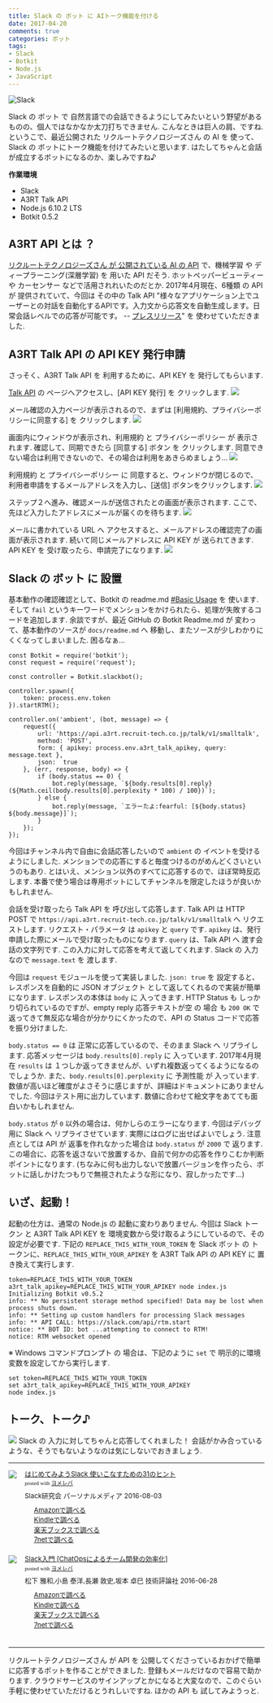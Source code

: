 ```yaml
---
title: Slack の ボット に AIトーク機能を付ける
date: 2017-04-20
comments: true
categories: ボット
tags:
- Slack
- Botkit
- Node.js
- JavaScript
---
```


![](/images/slack/slack.png "Slack")

Slack の ボット で 自然言語での会話できるようにしてみたいという野望があるものの、個人ではなかなか太刀打ちできません. こんなときは巨人の肩、ですね. というこで、最近公開された リクルートテクノロジーズさん の AI を 使って、Slack の ボットにトーク機能を付けてみたいと思います. はたしてちゃんと会話が成立するボットになるのか、楽しみですね♪

**作業環境**
- Slack
- A3RT Talk API
- Node.js 6.10.2 LTS
- Botkit 0.5.2


## A3RT API とは ？
[リクルートテクノロジーズさん が 公開されている AI の API](https://a3rt.recruit-tech.co.jp) で、機械学習 や ディープラーニング(深層学習) を 用いた API だそう. ホットペッパービューティー や カーセンサー などで活用されれいたのだとか. 2017年4月現在、6種類 の API が 提供されていて、今回は その中の Talk API "様々なアプリケーション上でユーザーとの対話を自動化するAPIです。入力文から応答文を自動生成します。日常会話レベルでの応答が可能です。 -- [プレスリリース](http://recruit-tech.co.jp/news/images/20170316_PressRelease.pdf)" を 使わせていただきました.


## A3RT Talk API の API KEY 発行申請
さっそく、A3RT Talk API を 利用するために、API KEY を 発行してもらいます.

[Talk API](https://a3rt.recruit-tech.co.jp/product/talkAPI) の ページへアクセスし、[API KEY 発行] を クリックします.
![](/images/slack/a3rt-talk/01.png)

メール確認の入力ページが表示されるので、まずは [利用規約、プライバシーポリシーに同意する] を クリックします.
![](/images/slack/a3rt-talk/02.png)

画面内にウィンドウが表示され、利用規約 と プライバシーポリシー が 表示されます. 確認して、同期できたら [同意する] ボタン を クリックします. 同意できない場合は利用できないので、その場合は利用をあきらめましょう...
![](/images/slack/a3rt-talk/03.png)

利用規約 と プライバシーポリシー に 同意すると、ウィンドウが閉じるので、利用者申請をするメールアドレスを入力し、[送信] ボタンをクリックします.
![](/images/slack/a3rt-talk/04.png)

ステップ２へ進み、確認メールが送信されたとの画面が表示されます.
ここで、先ほど入力したアドレスにメールが届くのを待ちます.
![](/images/slack/a3rt-talk/05.png)

メールに書かれている URL へ アクセスすると、メールアドレスの確認完了の画面が表示されます. 続いて同じメールアドレスに API KEY が 送られてきます.
API KEY を 受け取ったら、申請完了になります.
![](/images/slack/a3rt-talk/06.png)


## Slack の ボット に 設置
基本動作の確認確認として、Botkit の readme.md [#Basic Usage](https://github.com/howdyai/botkit/blob/master/docs/readme.md#basic-usage) を 使います. そして `fail` というキーワードでメンションをかけられたら、処理が失敗するコードを追加します.
余談ですが、最近 GitHub の Botkit Readme.md が 変わって、基本動作のソースが `docs/readme.md` へ 移動し、またソースが少しわかりにくくなってしまいました. 困るなぁ...
```javascrip
const Botkit = require('botkit');
const request = require('request');

const controller = Botkit.slackbot();

controller.spawn({
    token: process.env.token
}).startRTM();

controller.on('ambient', (bot, message) => {
    request({
        url: 'https://api.a3rt.recruit-tech.co.jp/talk/v1/smalltalk',
        method: 'POST',
        form: { apikey: process.env.a3rt_talk_apikey, query: message.text },
        json:  true
    }, (err, response, body) => {
        if (body.status == 0) {
            bot.reply(message, `${body.results[0].reply} (${Math.ceil(body.results[0].perplexity * 100) / 100})`);
        } else {
            bot.reply(message, `エラーたよ:fearful: [${body.status} ${body.message}]`);
        }
    });
});
```

今回はチャンネル内で自由に会話応答したいので `ambient` の イベントを受けるようにしました. メンションでの応答にすると毎度つけるのがめんどくさいというのもあり. とはいえ、メンション以外のすべてに応答するので、ほぼ常時反応します. 本番で使う場合は専用ボットにしてチャンネルを限定したほうが良いかもしれません.

会話を受け取ったら Talk API を 呼び出して応答します. Talk API は HTTP POST で `https://api.a3rt.recruit-tech.co.jp/talk/v1/smalltalk` へ リクエストします. リクエスト・パラメータ は `apikey` と `query` です.
`apikey` は、発行申請した際にメールで受け取ったものになります.
`query` は、Talk API へ 渡す会話の文字列です. この入力に対して応答を考えて返してくれます. Slack の 入力なので `message.text` を 渡します.

今回は `request` モジュールを使って実装しました. `json: true` を 設定すると、レスポンスを自動的に JSON オブジェクト として返してくれるので実装が簡単になります.
レスポンスの本体は `body` に 入ってきます. HTTP Status も しっかり切られているのですが、empty reply 応答テキストが空 の 場合 も `200 OK` で 返ってきて無反応な場合が分かりにくかったので、API の Status コードで応答を振り分けました.

`body.status == 0` は 正常に応答しているので、そのまま Slack へ リプライします. 応答メッセージは `body.results[0].reply` に 入っています. 2017年4月現在 `results` は １つしか返ってきませんが、いずれ複数返ってくるようになるのでしょうか. また、`body.results[0].perplexity` に 予測性能 が 入っています. 数値が高いほど確度がよさそうに感じますが、詳細はドキュメントにありませんでした. 今回はテスト用に出力しています. 数値に合わせて絵文字をあてても面白いかもしれません.

`body.status` が `0` 以外の場合は、何かしらのエラーになります. 今回はデバッグ用に Slack へ リプライさせています. 実際にはログに出せばよいでしょう.
注意点としては API が 返事を作れなかった場合は `body.status` が `2000` で 返ります. この場合に、応答を返さないで放置するか、自前で何かの応答を作りこむか判断ポイントになります. (ちなみに何も出力しないで放置バージョンを作ったら、ボットに話しかけたつもりで無視されたような形になり、寂しかったです...)


## いざ、起動！
起動の仕方は、通常の Node.js の 起動に変わりありません. 今回は Slack トークン と A3RT Talk API KEY を 環境変数から受け取るようにしているので、その設定が必要です. 下記の `REPLACE_THIS_WITH_YOUR_TOKEN` を Slack ボット の トークンに、`REPLACE_THIS_WITH_YOUR_APIKEY` を A3RT Talk API の API KEY に 置き換えて実行します.
```shell-session
token=REPLACE_THIS_WITH_YOUR_TOKEN a3rt_talk_apikey=REPLACE_THIS_WITH_YOUR_APIKEY node index.js
Initializing Botkit v0.5.2
info: ** No persistent storage method specified! Data may be lost when process shuts down.
info: ** Setting up custom handlers for processing Slack messages
info: ** API CALL: https://slack.com/api/rtm.start
notice: ** BOT ID: bot ...attempting to connect to RTM!
notice: RTM websocket opened
```

※ Windows コマンドプロンプト の 場合は、下記のように `set` で 明示的に環境変数を設定してから実行します.
```shell-session
set token=REPLACE_THIS_WITH_YOUR_TOKEN
set a3rt_talk_apikey=REPLACE_THIS_WITH_YOUR_APIKEY
node index.js
```


## トーク、トーク♪
![](/images/slack/a3rt-talk/07.png)
Slack の 入力に対してちゃんと応答してくれました！ 会話がかみ合っているような、そうでもないようなのは気にしないでおきましょう.



- - - -
<div class="booklink-box" style="text-align:left;padding-bottom:20px;font-size:small;/zoom: 1;overflow: hidden;"><div class="booklink-image" style="float:left;margin:0 15px 10px 0;"><a href="//af.moshimo.com/af/c/click?a_id=860699&p_id=170&pc_id=185&pl_id=4062&s_v=b5Rz2P0601xu&url=http%3A%2F%2Fwww.amazon.co.jp%2Fexec%2Fobidos%2FASIN%2F4893623265" target="_blank" ><img src="https://images-fe.ssl-images-amazon.com/images/I/51SYfM4adrL._SL160_.jpg" style="border: none;" /></a><img src="//i.moshimo.com/af/i/impression?a_id=860699&p_id=170&pc_id=185&pl_id=4062" width="1" height="1" style="border:none;"></div><div class="booklink-info" style="line-height:120%;/zoom: 1;overflow: hidden;"><div class="booklink-name" style="margin-bottom:10px;line-height:120%"><a href="//af.moshimo.com/af/c/click?a_id=860699&p_id=170&pc_id=185&pl_id=4062&s_v=b5Rz2P0601xu&url=http%3A%2F%2Fwww.amazon.co.jp%2Fexec%2Fobidos%2FASIN%2F4893623265" target="_blank" >はじめてみようSlack 使いこなすための31のヒント</a><img src="//i.moshimo.com/af/i/impression?a_id=860699&p_id=170&pc_id=185&pl_id=4062" width="1" height="1" style="border:none;"><div class="booklink-powered-date" style="font-size:8pt;margin-top:5px;font-family:verdana;line-height:120%">posted with <a href="https://yomereba.com" rel="nofollow" target="_blank">ヨメレバ</a></div></div><div class="booklink-detail" style="margin-bottom:5px;">Slack研究会 パーソナルメディア 2016-08-03    </div><div class="booklink-link2" style="margin-top:10px;"><div class="shoplinkamazon" style="margin-right:5px;background: url('//img.yomereba.com/yl.gif') 0 0 no-repeat;padding: 2px 0 2px 18px;white-space: nowrap;"><a href="//af.moshimo.com/af/c/click?a_id=860699&p_id=170&pc_id=185&pl_id=4062&s_v=b5Rz2P0601xu&url=http%3A%2F%2Fwww.amazon.co.jp%2Fexec%2Fobidos%2FASIN%2F4893623265" target="_blank" >Amazonで調べる</a><img src="//i.moshimo.com/af/i/impression?a_id=860699&p_id=170&pc_id=185&pl_id=4062" width="1" height="1" style="border:none;"></div><div class="shoplinkkindle" style="margin-right:5px;background: url('//img.yomereba.com/yl.gif') 0 0 no-repeat;padding: 2px 0 2px 18px;white-space: nowrap;"><a href="//af.moshimo.com/af/c/click?a_id=860699&p_id=170&pc_id=185&pl_id=4062&s_v=b5Rz2P0601xu&url=http%3A%2F%2Fwww.amazon.co.jp%2Fexec%2Fobidos%2FASIN%2FB01L7HCBT2%2F" target="_blank" >Kindleで調べる</a><img src="//i.moshimo.com/af/i/impression?a_id=860699&p_id=170&pc_id=185&pl_id=4062" width="1" height="1" style="border:none;"></div><div class="shoplinkrakuten" style="margin-right:5px;background: url('//img.yomereba.com/yl.gif') 0 -50px no-repeat;padding: 2px 0 2px 18px;white-space: nowrap;"><a href="//af.moshimo.com/af/c/click?a_id=862013&p_id=56&pc_id=56&pl_id=637&s_v=b5Rz2P0601xu&url=http%3A%2F%2Fbooks.rakuten.co.jp%2Frb%2F14364488%2F" target="_blank" >楽天ブックスで調べる</a><img src="//i.moshimo.com/af/i/impression?a_id=862013&p_id=56&pc_id=56&pl_id=637" width="1" height="1" style="border:none;"></div>            <div class="shoplinkseven" style="margin-right:5px;background: url('//img.yomereba.com/yl.gif') 0 -100px no-repeat;padding: 2px 0 2px 18px;white-space: nowrap;"><a href="//af.moshimo.com/af/c/click?a_id=860693&p_id=932&pc_id=1188&pl_id=12456&s_v=b5Rz2P0601xu&url=http%3A%2F%2F7net.omni7.jp%2Fsearch%2F%3FsearchKeywordFlg%3D1%26keyword%3D4-89-362326-3%2520%257C%25204-893-62326-3%2520%257C%25204-8936-2326-3%2520%257C%25204-89362-326-3%2520%257C%25204-893623-26-3%2520%257C%25204-8936232-6-3" target="_blank" >7netで調べる<img src="//i.moshimo.com/af/i/impression?a_id=860693&p_id=932&pc_id=1188&pl_id=12456" width="1" height="1" style="border:none;"></a></div>                          </div></div><div class="booklink-footer" style="clear: left"></div></div>

<div class="booklink-box" style="text-align:left;padding-bottom:20px;font-size:small;/zoom: 1;overflow: hidden;"><div class="booklink-image" style="float:left;margin:0 15px 10px 0;"><a href="//af.moshimo.com/af/c/click?a_id=860699&p_id=170&pc_id=185&pl_id=4062&s_v=b5Rz2P0601xu&url=http%3A%2F%2Fwww.amazon.co.jp%2Fexec%2Fobidos%2FASIN%2F4774182389" target="_blank" ><img src="https://images-fe.ssl-images-amazon.com/images/I/51g9K9r7quL._SL160_.jpg" style="border: none;" /></a><img src="//i.moshimo.com/af/i/impression?a_id=860699&p_id=170&pc_id=185&pl_id=4062" width="1" height="1" style="border:none;"></div><div class="booklink-info" style="line-height:120%;/zoom: 1;overflow: hidden;"><div class="booklink-name" style="margin-bottom:10px;line-height:120%"><a href="//af.moshimo.com/af/c/click?a_id=860699&p_id=170&pc_id=185&pl_id=4062&s_v=b5Rz2P0601xu&url=http%3A%2F%2Fwww.amazon.co.jp%2Fexec%2Fobidos%2FASIN%2F4774182389" target="_blank" >Slack入門 [ChatOpsによるチーム開発の効率化]</a><img src="//i.moshimo.com/af/i/impression?a_id=860699&p_id=170&pc_id=185&pl_id=4062" width="1" height="1" style="border:none;"><div class="booklink-powered-date" style="font-size:8pt;margin-top:5px;font-family:verdana;line-height:120%">posted with <a href="https://yomereba.com" rel="nofollow" target="_blank">ヨメレバ</a></div></div><div class="booklink-detail" style="margin-bottom:5px;">松下 雅和,小島 泰洋,長瀬 敦史,坂本 卓巳 技術評論社 2016-06-28    </div><div class="booklink-link2" style="margin-top:10px;"><div class="shoplinkamazon" style="margin-right:5px;background: url('//img.yomereba.com/yl.gif') 0 0 no-repeat;padding: 2px 0 2px 18px;white-space: nowrap;"><a href="//af.moshimo.com/af/c/click?a_id=860699&p_id=170&pc_id=185&pl_id=4062&s_v=b5Rz2P0601xu&url=http%3A%2F%2Fwww.amazon.co.jp%2Fexec%2Fobidos%2FASIN%2F4774182389" target="_blank" >Amazonで調べる</a><img src="//i.moshimo.com/af/i/impression?a_id=860699&p_id=170&pc_id=185&pl_id=4062" width="1" height="1" style="border:none;"></div><div class="shoplinkkindle" style="margin-right:5px;background: url('//img.yomereba.com/yl.gif') 0 0 no-repeat;padding: 2px 0 2px 18px;white-space: nowrap;"><a href="//af.moshimo.com/af/c/click?a_id=860699&p_id=170&pc_id=185&pl_id=4062&s_v=b5Rz2P0601xu&url=http%3A%2F%2Fwww.amazon.co.jp%2Fexec%2Fobidos%2FASIN%2FB01HI2TD28%2F" target="_blank" >Kindleで調べる</a><img src="//i.moshimo.com/af/i/impression?a_id=860699&p_id=170&pc_id=185&pl_id=4062" width="1" height="1" style="border:none;"></div><div class="shoplinkrakuten" style="margin-right:5px;background: url('//img.yomereba.com/yl.gif') 0 -50px no-repeat;padding: 2px 0 2px 18px;white-space: nowrap;"><a href="//af.moshimo.com/af/c/click?a_id=862013&p_id=56&pc_id=56&pl_id=637&s_v=b5Rz2P0601xu&url=http%3A%2F%2Fbooks.rakuten.co.jp%2Frb%2F14263497%2F" target="_blank" >楽天ブックスで調べる</a><img src="//i.moshimo.com/af/i/impression?a_id=862013&p_id=56&pc_id=56&pl_id=637" width="1" height="1" style="border:none;"></div>           <div class="shoplinkseven" style="margin-right:5px;background: url('//img.yomereba.com/yl.gif') 0 -100px no-repeat;padding: 2px 0 2px 18px;white-space: nowrap;"><a href="//af.moshimo.com/af/c/click?a_id=860693&p_id=932&pc_id=1188&pl_id=12456&s_v=b5Rz2P0601xu&url=http%3A%2F%2F7net.omni7.jp%2Fsearch%2F%3FsearchKeywordFlg%3D1%26keyword%3D4-77-418238-4%2520%257C%25204-774-18238-4%2520%257C%25204-7741-8238-4%2520%257C%25204-77418-238-4%2520%257C%25204-774182-38-4%2520%257C%25204-7741823-8-4" target="_blank" >7netで調べる<img src="//i.moshimo.com/af/i/impression?a_id=860693&p_id=932&pc_id=1188&pl_id=12456" width="1" height="1" style="border:none;"></a></div>                          </div></div><div class="booklink-footer" style="clear: left"></div></div>



- - - -
リクルートテクノロジーズさん が API を 公開してくださっているおかげで簡単に応答するボットを作ることができました. 登録もメールだけなので容易で助かります. クラウドサービスのサインアップとかになると大変なので、このぐらい手軽に使わせていただけるとうれしいですね. ほかの API も 試してみようっと.
